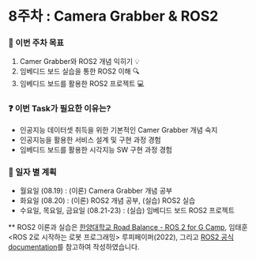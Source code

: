 # 8주차 : Camera Grabber & ROS2

### 📢 이번 주차 목표
1. Camer Grabber와 ROS2 개념 익히기 💡
2. 임베디드 보드 실습을 통한 ROS2 이해 🔍
3. 임베디드 보드를 활용한 ROS2 프로젝트 💻

### ❓ 이번 Task가 필요한 이유는?
- 인공지능 데이터셋 취득을 위한 기본적인 Camer Grabber 개념 숙지
- 인공지능을 활용한 서비스 설계 및 구현 과정 경험
- 임베디드 보드를 활용한 시각지능 SW 구현 과정 경험


### 📅 일자 별 계획
- 월요일 (08.19) : (이론) Camera Grabber 개념 공부
- 화요일 (08.20) : (이론) ROS2 개념 공부, (실습) ROS2 실습
- 수요일, 목요일, 금요일 (08.21-23) : (실습) 임베디드 보드 ROS2 프로젝트


** ROS2 이론과 실습은 [한양대학교 Road Balance - ROS 2 for G Camp](https://www.notion.so/ROS-2-for-G-Camp-6f86b29e997e445badb69cc0af825a71?pvs=4), 임태훈 <ROS 2로 시작하는 로봇 프로그래밍> 루피페이퍼(2022), 그리고 [ROS2 공식 documentation](https://docs.ros.org/en/foxy/index.html)를 참고하여 작성하였습니다.
